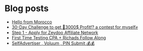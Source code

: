 # Blog posts
<!-- BLOG-POST-LIST:START -->
- [Hello from Morocco](https://afflift.com/f/threads/hello-from-morocco.10691/)
- [30-Day Challenge to get 🎯3000$ Profit⁉ a contest for myself✊](https://afflift.com/f/threads/30-day-challenge-to-get-%F0%9F%8E%AF3000-profit%E2%81%89-a-contest-for-myself%E2%9C%8A.9419/)
- [Step 1 - Apply for Zeydoo Affiliate Network](https://afflift.com/f/threads/step-1-apply-for-zeydoo-affiliate-network.7472/)
- [First Time Testing CPA + Richads Follow Along](https://afflift.com/f/threads/first-time-testing-cpa-richads-follow-along.10692/)
- [SelfAdvertiser , Voluum , PIN Submit 💰💰](https://afflift.com/f/threads/selfadvertiser-voluum-pin-submit-%F0%9F%92%B0%F0%9F%92%B0.10690/)
<!-- BLOG-POST-LIST:END -->
